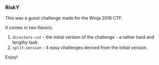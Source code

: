 ### RiskY
This was a guest challenge made for the Winja 2018 CTF.

It comes in two flavors:

1. `directors-cut` - the initial version of the challenge - a rather hard and lengthy task.
2. `split-version` - 4 easy challenges derived from the initial version.

Enjoy!
